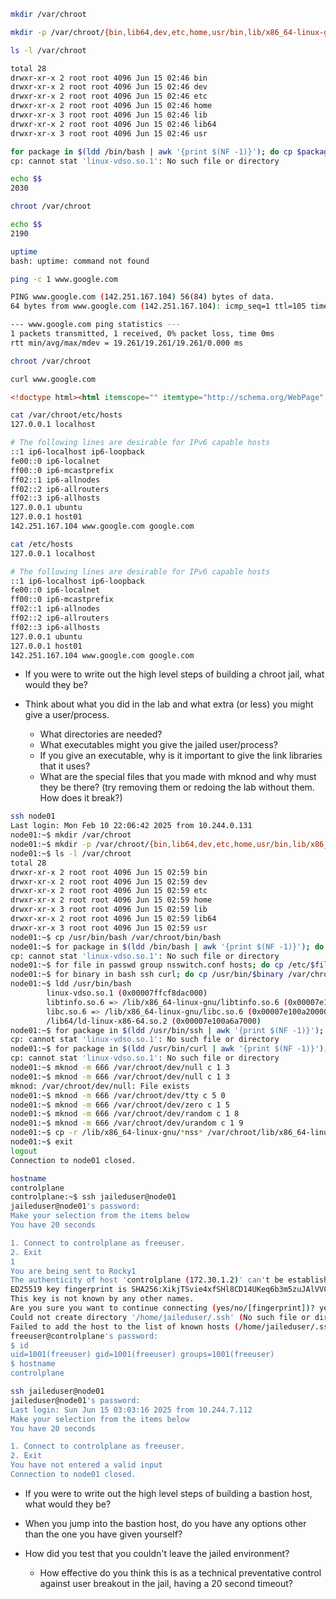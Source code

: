 ```bash
mkdir /var/chroot
```
```bash
mkdir -p /var/chroot/{bin,lib64,dev,etc,home,usr/bin,lib/x86_64-linux-gnu}
```
```bash
ls -l /var/chroot
```
```bash
total 28
drwxr-xr-x 2 root root 4096 Jun 15 02:46 bin
drwxr-xr-x 2 root root 4096 Jun 15 02:46 dev
drwxr-xr-x 2 root root 4096 Jun 15 02:46 etc
drwxr-xr-x 2 root root 4096 Jun 15 02:46 home
drwxr-xr-x 3 root root 4096 Jun 15 02:46 lib
drwxr-xr-x 2 root root 4096 Jun 15 02:46 lib64
drwxr-xr-x 3 root root 4096 Jun 15 02:46 usr
```
```bash
for package in $(ldd /bin/bash | awk '{print $(NF -1)}'); do cp $package /var/chroot/$package; done
cp: cannot stat 'linux-vdso.so.1': No such file or directory
```
```bash
echo $$
2030
```
```bash
chroot /var/chroot
```
```bash
echo $$
2190
```
```bash
uptime 
bash: uptime: command not found
```
```bash
ping -c 1 www.google.com
```
```bash
PING www.google.com (142.251.167.104) 56(84) bytes of data.
64 bytes from www.google.com (142.251.167.104): icmp_seq=1 ttl=105 time=19.3 ms

--- www.google.com ping statistics ---
1 packets transmitted, 1 received, 0% packet loss, time 0ms
rtt min/avg/max/mdev = 19.261/19.261/19.261/0.000 ms
```

```bash
chroot /var/chroot
```
```bash
curl www.google.com
```
```html
<!doctype html><html itemscope="" itemtype="http://schema.org/WebPage" lang="en"><head>...
```
```bash
cat /var/chroot/etc/hosts
127.0.0.1 localhost

# The following lines are desirable for IPv6 capable hosts
::1 ip6-localhost ip6-loopback
fe00::0 ip6-localnet
ff00::0 ip6-mcastprefix
ff02::1 ip6-allnodes
ff02::2 ip6-allrouters
ff02::3 ip6-allhosts
127.0.0.1 ubuntu
127.0.0.1 host01
142.251.167.104 www.google.com google.com
```
```bash
cat /etc/hosts 
127.0.0.1 localhost

# The following lines are desirable for IPv6 capable hosts
::1 ip6-localhost ip6-loopback
fe00::0 ip6-localnet
ff00::0 ip6-mcastprefix
ff02::1 ip6-allnodes
ff02::2 ip6-allrouters
ff02::3 ip6-allhosts
127.0.0.1 ubuntu
127.0.0.1 host01
142.251.167.104 www.google.com google.com
```
- If you were to write out the high level steps of building a chroot jail, what would they be?
    
- Think about what you did in the lab and what extra (or less) you might give a user/process.
    
    - What directories are needed?
    - What executables might you give the jailed user/process?
    - If you give an executable, why is it important to give the link libraries that it uses?
    - What are the special files that you made with mknod and why must they be there? (try removing them or redoing the lab without them. How does it break?)



```bash
ssh node01
Last login: Mon Feb 10 22:06:42 2025 from 10.244.0.131
node01:~$ mkdir /var/chroot
node01:~$ mkdir -p /var/chroot/{bin,lib64,dev,etc,home,usr/bin,lib/x86_64-linux-gnu}
node01:~$ ls -l /var/chroot
total 28
drwxr-xr-x 2 root root 4096 Jun 15 02:59 bin
drwxr-xr-x 2 root root 4096 Jun 15 02:59 dev
drwxr-xr-x 2 root root 4096 Jun 15 02:59 etc
drwxr-xr-x 2 root root 4096 Jun 15 02:59 home
drwxr-xr-x 3 root root 4096 Jun 15 02:59 lib
drwxr-xr-x 2 root root 4096 Jun 15 02:59 lib64
drwxr-xr-x 3 root root 4096 Jun 15 02:59 usr
node01:~$ cp /usr/bin/bash /var/chroot/bin/bash
node01:~$ for package in $(ldd /bin/bash | awk '{print $(NF -1)}'); do cp $package /var/chroot/$package; done
cp: cannot stat 'linux-vdso.so.1': No such file or directory
node01:~$ for file in passwd group nsswitch.conf hosts; do cp /etc/$file /var/chroot/etc/$file; done
node01:~$ for binary in bash ssh curl; do cp /usr/bin/$binary /var/chroot/usr/bin/$binary; done
node01:~$ ldd /usr/bin/bash
        linux-vdso.so.1 (0x00007ffcf8dac000)
        libtinfo.so.6 => /lib/x86_64-linux-gnu/libtinfo.so.6 (0x00007e100a4fe000)
        libc.so.6 => /lib/x86_64-linux-gnu/libc.so.6 (0x00007e100a200000)
        /lib64/ld-linux-x86-64.so.2 (0x00007e100a6a7000)
node01:~$ for package in $(ldd /usr/bin/ssh | awk '{print $(NF -1)}'); do cp $package /var/chroot/$package; done
cp: cannot stat 'linux-vdso.so.1': No such file or directory
node01:~$ for package in $(ldd /usr/bin/curl | awk '{print $(NF -1)}'); do cp $package /var/chroot/$package; done
cp: cannot stat 'linux-vdso.so.1': No such file or directory
node01:~$ mknod -m 666 /var/chroot/dev/null c 1 3
node01:~$ mknod -m 666 /var/chroot/dev/null c 1 3
mknod: /var/chroot/dev/null: File exists
node01:~$ mknod -m 666 /var/chroot/dev/tty c 5 0
node01:~$ mknod -m 666 /var/chroot/dev/zero c 1 5
node01:~$ mknod -m 666 /var/chroot/dev/random c 1 8
node01:~$ mknod -m 666 /var/chroot/dev/urandom c 1 9
node01:~$ cp -r /lib/x86_64-linux-gnu/*nss* /var/chroot/lib/x86_64-linux-gnu/
node01:~$ exit
logout
Connection to node01 closed.
```

```bash
hostname
controlplane
controlplane:~$ ssh jaileduser@node01
jaileduser@node01's password: 
Make your selection from the items below
You have 20 seconds

1. Connect to controlplane as freeuser.
2. Exit
1
You are being sent to Rocky1
The authenticity of host 'controlplane (172.30.1.2)' can't be established.
ED25519 key fingerprint is SHA256:XikjTSvie4xfSHl8CD14UKeq6b3m5zuJAlVVC6JLlao.
This key is not known by any other names.
Are you sure you want to continue connecting (yes/no/[fingerprint])? yes
Could not create directory '/home/jaileduser/.ssh' (No such file or directory).
Failed to add the host to the list of known hosts (/home/jaileduser/.ssh/known_hosts).
freeuser@controlplane's password: 
$ id
uid=1001(freeuser) gid=1001(freeuser) groups=1001(freeuser)
$ hostname
controlplane
```


```bash
ssh jaileduser@node01
jaileduser@node01's password: 
Last login: Sun Jun 15 03:03:16 2025 from 10.244.7.112
Make your selection from the items below
You have 20 seconds

1. Connect to controlplane as freeuser.
2. Exit
You have not entered a valid input
Connection to node01 closed.
```

- If you were to write out the high level steps of building a bastion host, what would they be?
    
- When you jump into the bastion host, do you have any options other than the one you have given yourself?
    
- How did you test that you couldn't leave the jailed environment?
    
    - How effective do you think this is as a technical preventative control against user breakout in the jail, having a 20 second timeout?

